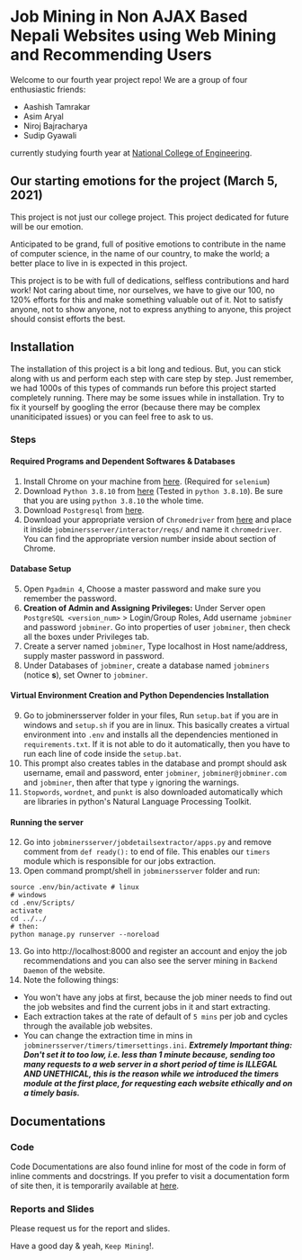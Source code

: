 # Job Mining in Non AJAX Based Nepali Websites using Web Mining and Recommending Users
Welcome to our fourth year project repo! We are a group of four enthusiastic friends:
* Aashish Tamrakar
* Asim Aryal
* Niroj Bajracharya
* Sudip Gyawali

currently studying fourth year at [National College of Engineering](https://nce.edu.np).

## Our starting emotions for the project (March 5, 2021)
This project is not just our college project. This project dedicated for future will be our emotion.

Anticipated to be grand, full of positive emotions to contribute in the name of computer science, in the name of our country, to make the world; a better place to live in is expected in this project. 

This project is to be with full of dedications, selfless contributions and hard work! Not caring about time, nor ourselves, we have to give our 100, no 120% efforts for this and make something valuable out of it. Not to satisfy anyone, not to show anyone, not to express anything to anyone, this project should consist efforts the best.

## Installation
The installation of this project is a bit long and tedious. But, you can stick along with us and perform each step with care step by step. Just remember, we had 1000s of this types of commands run before this project started completely running. There may be some issues while in installation. Try to fix it yourself by googling the error (because there may be complex unaniticipated issues) or you can feel free to ask to us.

### Steps
#### Required Programs and Dependent Softwares & Databases
1. Install Chrome on your machine from [here](https://www.google.com/chrome/). (Required for `selenium`)
2. Download `Python 3.8.10` from [here](https://www.python.org/downloads/release/python-3810/) (Tested in `python 3.8.10`). Be sure that you are using `python 3.8.10` the whole time.
3. Download `Postgresql` from [here](https://www.postgresql.org/download/windows/).
4. Download your appropriate version of `Chromedriver` from [here](https://chromedriver.chromium.org/) and place it inside `jobminersserver/interactor/reqs/` and name it `chromedriver`. You can find the appropriate version number inside about section of Chrome.

#### Database Setup
5. Open `Pgadmin 4`, Choose a master password and make sure you remember the password.
6. **Creation of Admin and Assigning Privileges:** Under Server open `PostgreSQL <version_num>` > Login/Group Roles, Add username `jobminer` and password `jobminer`. Go into properties of user `jobminer`, then check all the boxes under Privileges tab.
7. Create a server named `jobminer`, Type localhost in Host name/address, supply master password in password.
8. Under Databases of `jobminer`, create a database named `jobminers` (notice **s**), set Owner to `jobminer`.

#### Virtual Environment Creation and Python Dependencies Installation
9. Go to jobminersserver folder in your files, Run `setup.bat` if you are in windows and `setup.sh` if you are in linux. This basically creates a virtual environment into `.env` and installs all the dependencies mentioned in `requirements.txt`. If it is not able to do it automatically, then you have to run each line of code inside the `setup.bat`.
10. This prompt also creates tables in the database and prompt should ask username, email and password, enter `jobminer`, `jobminer@jobminer.com` and `jobminer`, then after that type `y` ignoring the warnings.
11. `Stopwords`, `wordnet`, and `punkt` is also downloaded automatically which are libraries in python's Natural Language Processing Toolkit.

#### Running the server
12. Go into `jobminersserver/jobdetailsextractor/apps.py` and remove comment from `def ready():` to end of file. This enables our `timers` module which is responsible for our jobs extraction.
13. Open command prompt/shell in `jobminersserver` folder and run:
```
source .env/bin/activate # linux
# windows
cd .env/Scripts/
activate
cd ../../
# then:
python manage.py runserver --noreload
```
13. Go into http://localhost:8000 and register an account and enjoy the job recommendations and you can also see the server mining in `Backend Daemon` of the website.
14. Note the following things:
- You won't have any jobs at first, because the job miner needs to find out the job websites and find the current jobs in it and start extracting.
- Each extraction takes at the rate of default of `5 mins` per job and cycles through the available job websites.
- You can change the extraction time in mins in  `jobminersserver/timers/timersettings.ini`. **_Extremely Important thing: Don't set it to too low, i.e. less than 1 minute because, sending too many requests to a web server in a short period of time is ILLEGAL AND UNETHICAL, this is the reason while we introduced the timers module at the first place, for requesting each website ethically and on a timely basis._**

## Documentations
### Code
Code Documentations are also found inline for most of the code in form of inline comments and docstrings. If you prefer to visit a documentation form of site then, it is temporarily available at [here](https://job-mining-docs.000webhostapp.com/).
### Reports and Slides
Please request us for the report and slides.

Have a good day & yeah, `Keep Mining`!.
